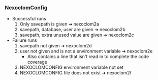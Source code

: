### NexoclomConfig
* Successful runs
    1. Only savepath is given ➔ nexoclom2a
    2. savepath, database, user are given ➔ nexoclom2b
    3. savepath, extra unused value are given ➔ nexoclom2c
* Failure runs
    1. savepath not given ➔ nexoclom2d
    2. user not given and is not a environment variable ➔ nexoclom2e
        * Also contains a line that isn't read in to complete the code coverage
    3. NEXOCLOMCONFIG environment variable not set 
    4. NEXOCLOMCONFIG file does not exist ➔ nexoclom2f